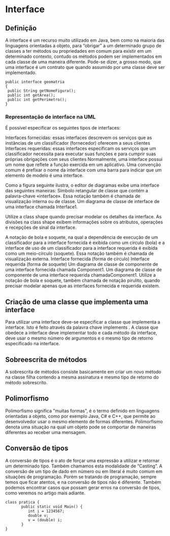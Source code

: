 # Interface

## Definição

A interface é um recurso muito utilizado em Java, bem como na maioria das linguagens orientadas a objeto, para “obrigar” a um determinado grupo de classes a ter métodos ou propriedades em comum para existir em um determinado contexto, contudo os métodos podem ser implementados em cada classe de uma maneira diferente. Pode-se dizer, a grosso modo, que uma interface é um contrato que quando assumido por uma classe deve ser implementado.
```
public interface geomatria
{
 public String getNomeFigura();
 public int getArea();
 public int getPerimetro();
}
```
### Representação de interface na UML

É possível especificar os seguintes tipos de interfaces:

Interfaces fornecidas: essas interfaces descrevem os serviços que as instâncias de um classificador (fornecedor) oferecem a seus clientes
Interfaces requeridas: essas interfaces especificam os serviços que um classificador necessita para executar suas funções e para cumprir suas próprias obrigações com seus clientes
Normalmente, uma interface possui um nome que reflete a função exercida em um aplicativo. Uma convenção comum é prefixar o nome da interface com uma barra para indicar que um elemento de modelo é uma interface.

Como a figura seguinte ilustra, o editor de diagramas exibe uma interface das seguintes maneiras:
Símbolo retangular de classe que contém a palavra-chave «interface». Essa notação também é chamada de visualização interna ou de classe.
Um diagrama de classe de interface de uma interface chamada Interface1.

Utilize a class shape quando precisar modelar os detalhes da interface. As divisões na class shape exibem informações sobre os atributos, operações e recepções de sinal da interface.

A notação de bola e soquete, na qual a dependência de execução de um classificador para a interface fornecida é exibida como um círculo (bola) e a interface de uso de um classificador para a interface requerida é exibida como um meio-círculo (soquete). Essa notação também é chamada de visualização externa.
Interface fornecida (forma de círculo)	Interface requerida (forma de soquete)
Um diagrama de classe de componente de uma interface fornecida chamada Component1.	Um diagrama de classe de componente de uma interface requerida chamadaComponent1.
Utilize a notação de bola e soquete, também chamada de notação pirulito, quando precisar modelar apenas que as interfaces fornecida e requerida existem.

## Criação de uma classe que implementa uma interface

Para utilizar uma interface deve-se especificar a classe que implementa a interface. Isto é feito através da palavra chave implements . A classe que obedece a interface deve implementar todo e cada método da interface, deve usar o mesmo número de argumentos e o mesmo tipo de retorno especificado na interface.

## Sobreescrita de métodos

A sobrescrita de métodos consiste basicamente em criar um novo método na classe filha contendo a mesma assinatura e mesmo tipo de retorno do método sobrescrito.

## Polimorfismo

Polimorfismo significa "muitas formas", é o termo definido em linguagens orientadas a objeto, como por exemplo Java, C# e C++, que permite ao desenvolvedor usar o mesmo elemento de formas diferentes. Polimorfismo denota uma situação na qual um objeto pode se comportar de maneiras diferentes ao receber uma mensagem.

## Conversão de tipos

A conversão de tipos é o ato de forçar uma expressão a utilizar e retornar um determinado tipo. Também chamamos esta modalidade de “Casting”. A conversão de um tipo de dado em número ou em literal é muito comum em situações de programação. Porém se tratando de programação, sempre temos que ficar atentos, e na conversão de tipos não é diferente. Também podemos encontrar casos que possam gerar erros na conversão de tipos, como veremos no artigo mais adiante.
```
class pratica {
       public static void Main() {
          int i = 1234567;
          double v;
          v = (double) i;
       }
}
```
